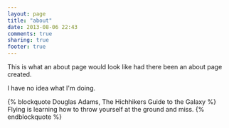 ```yaml
---
layout: page
title: "about"
date: 2013-08-06 22:43
comments: true
sharing: true
footer: true
---
```


This is what an about page would look like had there been an about page created.

I have no idea what I'm doing.

{% blockquote Douglas Adams, The Hichhikers Guide to the Galaxy %}
Flying is learning how to throw yourself at the ground and miss.
{% endblockquote %}
